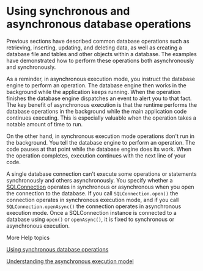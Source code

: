 # Using synchronous and asynchronous database operations

Previous sections have described common database operations such as retrieving,
inserting, updating, and deleting data, as well as creating a database file and
tables and other objects within a database. The examples have demonstrated how
to perform these operations both asynchronously and synchronously.

As a reminder, in asynchronous execution mode, you instruct the database engine
to perform an operation. The database engine then works in the background while
the application keeps running. When the operation finishes the database engine
dispatches an event to alert you to that fact. The key benefit of asynchronous
execution is that the runtime performs the database operations in the background
while the main application code continues executing. This is especially valuable
when the operation takes a notable amount of time to run.

On the other hand, in synchronous execution mode operations don't run in the
background. You tell the database engine to perform an operation. The code
pauses at that point while the database engine does its work. When the operation
completes, execution continues with the next line of your code.

A single database connection can't execute some operations or statements
synchronously and others asynchronously. You specify whether a
[SQLConnection](https://help.adobe.com/en_US/FlashPlatform/reference/actionscript/3/flash/data/SQLConnection.html)
operates in synchronous or asynchronous when you open the connection to the
database. If you call `SQLConnection.open()` the connection operates in
synchronous execution mode, and if you call `SQLConnection.openAsync()` the
connection operates in asynchronous execution mode. Once a SQLConnection
instance is connected to a database using `open()` or `openAsync()`, it is fixed
to synchronous or asynchronous execution.

More Help topics

[Using synchronous database operations](./using-synchronous-database-operations.md)

[Understanding the asynchronous execution model](./understanding-the-asynchronous-execution-model.md)
